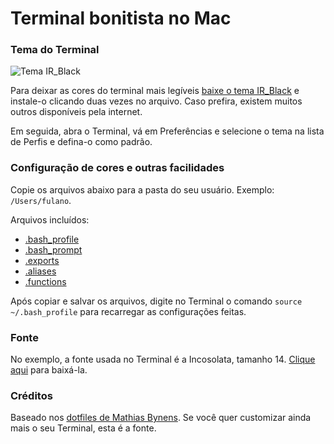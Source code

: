 # Terminal bonitista no Mac

### Tema do Terminal

![Tema IR_Black](http://f.cl.ly/items/2W0T1d2s3N3s251N221d/Terminal%20IR_Black.png)

Para deixar as cores do terminal mais legíveis [baixe o tema IR_Black](IR_Black.terminal) e instale-o
clicando duas vezes no arquivo. Caso prefira, existem muitos outros disponíveis pela internet.

Em seguida, abra o Terminal, vá em Preferências e selecione o tema na lista de Perfis e defina-o como padrão.

### Configuração de cores e outras facilidades

Copie os arquivos abaixo para a pasta do seu usuário. Exemplo: `/Users/fulano`.

Arquivos incluídos:

- [.bash_profile](.bash_profile)
- [.bash_prompt](.bash_prompt)
- [.exports](.exports)
- [.aliases](.aliases)
- [.functions](.functions)

Após copiar e salvar os arquivos, digite no Terminal o comando `source ~/.bash_profile` para recarregar
as configurações feitas.

### Fonte

No exemplo, a fonte usada no Terminal é a Incosolata, tamanho 14. [Clique aqui](http://www.fontsquirrel.com/fonts/download/Inconsolata) para baixá-la.   


### Créditos

Baseado nos [dotfiles de Mathias Bynens](https://github.com/mathiasbynens/dotfiles). Se você quer
customizar ainda mais o seu Terminal, esta é a fonte.
